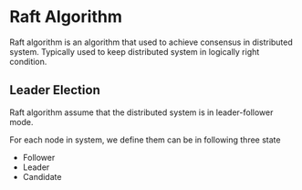 # Raft Algorithm

Raft algorithm is an algorithm that used to achieve consensus in distributed system. Typically used to keep distributed system in logically right condition.

## Leader Election
Raft algorithm assume that the distributed system is in leader-follower mode.

For each node in system, we define them can be in following three state
* Follower
* Leader
* Candidate
